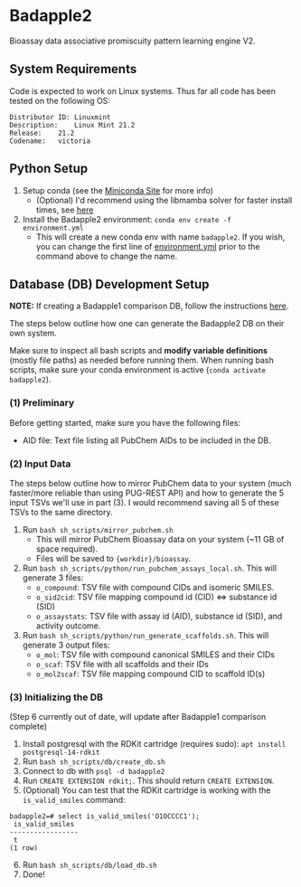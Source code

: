 # Badapple2
Bioassay data associative promiscuity pattern learning engine V2. 

## System Requirements
Code is expected to work on Linux systems. Thus far all code has been tested on the following OS:
```
Distributor ID:	Linuxmint
Description:	Linux Mint 21.2
Release:	21.2
Codename:	victoria
```

## Python Setup
1. Setup conda (see the [Miniconda Site](https://conda.github.io/conda-libmamba-solver/user-guide/) for more info) 
    * (Optional) I'd recommend using the libmamba solver for faster install times, see [here](https://conda.github.io/conda-libmamba-solver/user-guide/)
2. Install the Badapple2 environment: `conda env create -f environment.yml`
    * This will create a new conda env with name `badapple2`. If you wish, you can change the first line of [environment.yml](environment.yml) prior to the command above to change the name.

## Database (DB) Development Setup
**NOTE:** If creating a Badapple1 comparison DB, follow the instructions [here](badapple1_comparison/README.md).

The steps below outline how one can generate the Badapple2 DB on their own system.

Make sure to inspect all bash scripts and **modify variable definitions** (mostly file paths) as needed before running them. When running bash scripts, make sure your conda environment is active (`conda activate badapple2`).

### (1) Preliminary
Before getting started, make sure you have the following files:

* AID file: Text file listing all PubChem AIDs to be included in the DB.

### (2) Input Data
The steps below outline how to mirror PubChem data to your system (much faster/more reliable than using PUG-REST API) and how to generate the 5 input TSVs we'll use in part (3). I would recommend saving all 5 of these TSVs to the same directory.

1. Run `bash sh_scripts/mirror_pubchem.sh`
    * This will mirror PubChem Bioassay data on your system (~11 GB of space required).
    * Files will be saved to `{workdir}/bioassay`.
2. Run `bash sh_scripts/python/run_pubchem_assays_local.sh`. This will generate 3 files:
    * `o_compound`: TSV file with compound CIDs and isomeric SMILES.
    * `o_sid2cid`: TSV file mapping compound id (CID) <=> substance id (SID)
    * `o_assaystats`: TSV file with assay id (AID), substance id (SID), and activity outcome.
3. Run `bash sh_scripts/python/run_generate_scaffolds.sh`. This will generate 3 output files:
    * `o_mol`: TSV file with compound canonical SMILES and their CIDs
    * `o_scaf`: TSV file with all scaffolds and their IDs
    * `o_mol2scaf`: TSV file mapping compound CID to scaffold ID(s)

### (3) Initializing the DB
(Step 6 currently out of date, will update after Badapple1 comparison complete)

1. Install postgresql with the RDKit cartridge (requires sudo):
`apt install postgresql-14-rdkit`
2. Run `bash sh_scripts/db/create_db.sh`
3. Connect to db with `psql -d badapple2`
4. Run `CREATE EXTENSION rdkit;`. This should return `CREATE EXTENSION`.
5. (Optional) You can test that the RDKit cartridge is working with the `is_valid_smiles` command:
```
badapple2=# select is_valid_smiles('O1OCCCC1');
 is_valid_smiles 
-----------------
 t
(1 row)
```
6. Run `bash sh_scripts/db/load_db.sh`
7. Done!